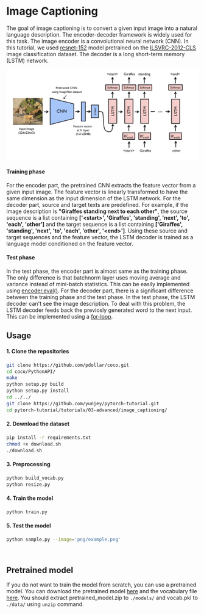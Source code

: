 # Image Captioning

The goal of image captioning is to convert a given input image into a natural language description. The encoder-decoder
framework is widely used for this task. The image encoder is a convolutional neural network (CNN). In this tutorial, we
used [resnet-152](https://arxiv.org/abs/1512.03385) model pretrained on
the [ILSVRC-2012-CLS](http://www.image-net.org/challenges/LSVRC/2012/) image classification dataset. The decoder is a
long short-term memory (LSTM) network.

![alt text](png/model.png)

#### Training phase

For the encoder part, the pretrained CNN extracts the feature vector from a given input image. The feature vector is
linearly transformed to have the same dimension as the input dimension of the LSTM network. For the decoder part, source
and target texts are predefined. For example, if the image description is **"Giraffes standing next to each other"**,
the source sequence is a list containing **['\<start\>', 'Giraffes', 'standing', 'next', 'to', 'each', 'other']** and
the target sequence is a list containing **['Giraffes', 'standing', 'next', 'to', 'each', 'other', '\<end\>']**. Using
these source and target sequences and the feature vector, the LSTM decoder is trained as a language model conditioned on
the feature vector.

#### Test phase

In the test phase, the encoder part is almost same as the training phase. The only difference is that batchnorm layer
uses moving average and variance instead of mini-batch statistics. This can be easily implemented
using [encoder.eval()](https://github.com/yunjey/pytorch-tutorial/blob/master/tutorials/03-advanced/image_captioning/sample.py#L37).
For the decoder part, there is a significant difference between the training phase and the test phase. In the test
phase, the LSTM decoder can't see the image description. To deal with this problem, the LSTM decoder feeds back the
previosly generated word to the next input. This can be implemented using
a [for-loop](https://github.com/yunjey/pytorch-tutorial/blob/master/tutorials/03-advanced/image_captioning/model.py#L48).

## Usage

#### 1. Clone the repositories

```bash
git clone https://github.com/pdollar/coco.git
cd coco/PythonAPI/
make
python setup.py build
python setup.py install
cd ../../
git clone https://github.com/yunjey/pytorch-tutorial.git
cd pytorch-tutorial/tutorials/03-advanced/image_captioning/
```

#### 2. Download the dataset

```bash
pip install -r requirements.txt
chmod +x download.sh
./download.sh
```

#### 3. Preprocessing

```bash
python build_vocab.py   
python resize.py
```

#### 4. Train the model

```bash
python train.py    
```

#### 5. Test the model

```bash
python sample.py --image='png/example.png'
```

<br>

## Pretrained model

If you do not want to train the model from scratch, you can use a pretrained model. You can download the pretrained
model [here](https://www.dropbox.com/s/ne0ixz5d58ccbbz/pretrained_model.zip?dl=0) and the vocabulary
file [here](https://www.dropbox.com/s/26adb7y9m98uisa/vocap.zip?dl=0). You should extract pretrained_model.zip to
`./models/` and vocab.pkl to `./data/` using `unzip` command.
